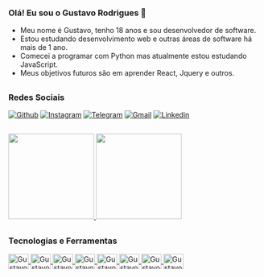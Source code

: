### Olá! Eu sou o Gustavo Rodrigues 👋
  
<ul>
  <li>Meu nome é Gustavo, tenho 18 anos e sou desenvolvedor de software.</li>
  <li>Estou estudando desenvolvimento web e outras áreas de software há mais de 1 ano.</li>
  <li>Comecei a programar com Python mas atualmente estou estudando JavaScript.</li>
  <li>Meus objetivos futuros são em aprender React, Jquery e outros.</li>
</ul>

##
### Redes Sociais
[![Github](https://img.shields.io/badge/GitHub-100000?style=for-the-badge&logo=github&logoColor=white)](https://github.com/GustavoRodrigue-s)
[![Instagram](https://img.shields.io/badge/Instagram-E4405F?style=for-the-badge&logo=instagram&logoColor=white)](https://www.instagram.com/gustavo.rodrigue_s/)
[![Telegram](https://img.shields.io/badge/Telegram-2CA5E0?style=for-the-badge&logo=telegram&logoColor=white)](https://t.me/GustavoRodriguesF)
[![Gmail](https://img.shields.io/badge/Gmail-D14836?style=for-the-badge&logo=gmail&logoColor=white)](mailto:gustavo.fabiano.2010@hotmail.com)
[![Linkedin](https://img.shields.io/badge/LinkedIn-0077B5?style=for-the-badge&logo=linkedin&logoColor=white)](https://www.linkedin.com/in/gustavo-rodrigues-fabiano-768589208/)
  
##

<div>
  <a href="https://github.com/gustavorodriguesf/">
    <img height="170em" src="https://github-readme-stats.vercel.app/api/top-langs/?username=GustavoRodrigue-s&layout=compact&langs_count=16&theme=dracula&card_width=250">
    <img height="170em" src="https://github-readme-stats.vercel.app/api?username=GustavoRodrigue-s&show_icons=true&theme=dracula">
  </a>
</div>
 
##
### Tecnologias e Ferramentas
<div style="display: inline-block">
    <a href="https://github.com/GustavoRodrigue-s/">
      <img align="center" width="40" height="30" alt="Gustavo-Html5" src="https://cdn.jsdelivr.net/gh/devicons/devicon/icons/html5/html5-original.svg" />
      <img align="center" width="40" height="30" alt="Gustavo-Css3" src="https://cdn.jsdelivr.net/gh/devicons/devicon/icons/css3/css3-original.svg" />
      <img align="center" width="40" height="30" alt="Gustavo-JavaScript" src="https://cdn.jsdelivr.net/gh/devicons/devicon/icons/javascript/javascript-original.svg" />
      <img align="center" width="40" height="30" alt="Gustavo-React" src="https://cdn.jsdelivr.net/gh/devicons/devicon/icons/react/react-original.svg" />
      <img align="center" width="40" height="30" alt="Gustavo-Node" src="https://cdn.jsdelivr.net/gh/devicons/devicon/icons/nodejs/nodejs-original.svg" />
      <img align="center" width="40" height="30" alt="Gustavo-Figma" src="https://cdn.jsdelivr.net/gh/devicons/devicon/icons/figma/figma-original.svg" />
      <img align="center" width="40" height="30" alt="Gustavo-Git" src="https://cdn.jsdelivr.net/gh/devicons/devicon/icons/git/git-original.svg" />
      <img align="center" width="40" height="30" alt="Gustavo-Npm" src="https://cdn.jsdelivr.net/gh/devicons/devicon/icons/npm/npm-original-wordmark.svg" />
    </a>
</div>

##
